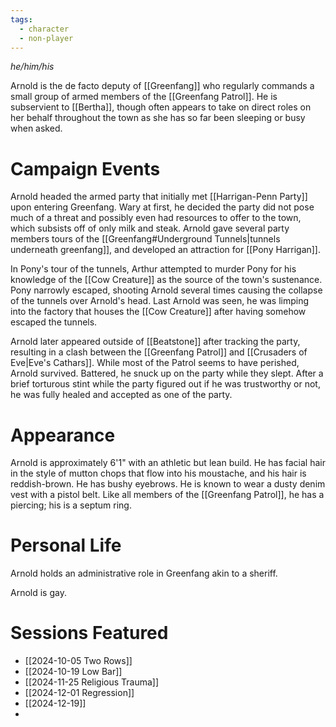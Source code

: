 ```yaml
---
tags:
  - character
  - non-player
---
```

_he/him/his_

Arnold is the de facto deputy of [[Greenfang]] who regularly commands a small group of armed members of the [[Greenfang Patrol]]. He is subservient to [[Bertha]], though often appears to take on direct roles on her behalf throughout the town as she has so far been sleeping or busy when asked.

# Campaign Events

Arnold headed the armed party that initially met [[Harrigan-Penn Party]] upon entering Greenfang. Wary at first, he decided the party did not pose much of a threat and possibly even had resources to offer to the town, which subsists off of only milk and steak. Arnold gave several party members tours of the [[Greenfang#Underground Tunnels|tunnels underneath greenfang]], and developed an attraction for [[Pony Harrigan]].

In Pony's tour of the tunnels, Arthur attempted to murder Pony for his knowledge of the [[Cow Creature]] as the source of the town's sustenance. Pony narrowly escaped, shooting Arnold several times causing the collapse of the tunnels over Arnold's head. Last Arnold was seen, he was limping into the factory that houses the [[Cow Creature]] after having somehow escaped the tunnels.

Arnold later appeared outside of [[Beatstone]] after tracking the party, resulting in a clash between the [[Greenfang Patrol]] and [[Crusaders of Eve|Eve's Cathars]]. While most of the Patrol seems to have perished, Arnold survived. Battered, he snuck up on the party while they slept. After a brief torturous stint while the party figured out if he was trustworthy or not, he was fully healed and accepted as one of the party.

# Appearance

Arnold is approximately 6'1" with an athletic but lean build. He has facial hair in the style of mutton chops that flow into his moustache, and his hair is reddish-brown. He has bushy eyebrows. He is known to wear a dusty denim vest with a pistol belt. Like all members of the [[Greenfang Patrol]], he has a piercing; his is a septum ring.

# Personal Life

Arnold holds an administrative role in Greenfang akin to a sheriff.

Arnold is gay.

# Sessions Featured

- [[2024-10-05 Two Rows]]
- [[2024-10-19 Low Bar]]
- [[2024-11-25 Religious Trauma]]
- [[2024-12-01 Regression]]
- [[2024-12-19]]
- 